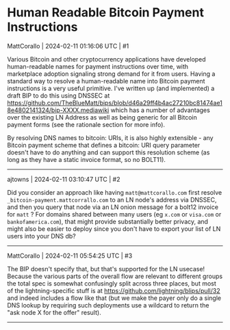 # Human Readable Bitcoin Payment Instructions

MattCorallo | 2024-02-11 01:16:06 UTC | #1

Various Bitcoin and other cryptocurrency applications have developed human-readable names for payment instructions over time, with marketplace adoption signaling strong demand for it from users. Having a standard way to resolve a human-readable name into Bitcoin payment instructions is a very useful primitive. I've written up (and implemented) a draft BIP to do this using DNSSEC at https://github.com/TheBlueMatt/bips/blob/d46a29ff4b4ac27210bc81474ae18e4802141324/bip-XXXX.mediawiki which has a number of advantages over the existing LN Address as well as being generic for all Bitcoin payment forms (see the rationale section for more info).

By resolving DNS names to bitcoin: URIs, it is also highly extensible - any Bitcoin payment scheme that defines a bitcoin: URI query parameter doesn't have to do anything and can support this resolution scheme (as long as they have a static invoice format, so no BOLT11).

-------------------------

ajtowns | 2024-02-11 03:10:47 UTC | #2

Did you consider an approach like having `matt@mattcorallo.com` first resolve `_bitcoin-payment.mattcorrallo.com` to an LN node's address via DNSSEC, and then you query that node via an LN onion message for a bolt12 invoice for `matt` ? For domains shared between many users (eg `x.com` or `visa.com` or `bankofamerica.com`), that might provide substantially better privacy, and might also be easier to deploy since you don't have to export your list of LN users into your DNS db?

-------------------------

MattCorallo | 2024-02-11 05:54:25 UTC | #3

The BIP doesn't specify that, but that's supported for the LN usecase! Because the various parts of the overall flow are relevant to different groups the total spec is somewhat confusingly split across three places, but most of the lightning-specific stuff is at https://github.com/lightning/blips/pull/32 and indeed includes a flow like that (but we make the payer only do a single DNS lookup by requiring such deployments use a wildcard to return the "ask node X for the offer" result).

-------------------------

